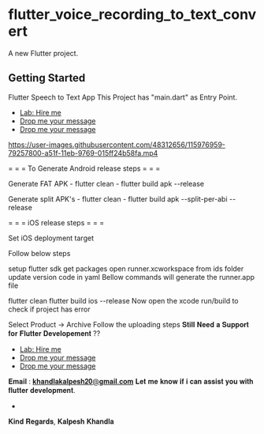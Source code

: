 # flutter_voice_recording_to_text_convert

A new Flutter project.

## Getting Started


Flutter Speech to Text App This Project has "main.dart" as Entry Point.

- [Lab: Hire me](https://www.fiverr.com/kalpeshkhandla?up_rollout=true)
- [Drop me your message](https://www.linkedin.com/in/kalpesh-khandla-11693541/)
- [Drop me your message](https://twitter.com/khandla20)


https://user-images.githubusercontent.com/48312656/115976959-79257800-a51f-11eb-9769-015ff24b58fa.mp4


= = = To Generate Android release steps = = =

Generate FAT APK - flutter clean - flutter build apk --release

Generate split APK's - flutter clean - flutter build apk --split-per-abi --release

= = = iOS release steps = = =

Set iOS deployment target

Follow below steps

setup flutter sdk
get packages
open runner.xcworkspace from ids folder
update version code in yaml
Bellow commands will generate the runner.app file

flutter clean
flutter build ios --release
Now open the xcode run/build to check if project has error

Select Product -> Archive
Follow the uploading steps
𝐒𝐭𝐢𝐥𝐥 𝐍𝐞𝐞𝐝 𝐚 𝐒𝐮𝐩𝐩𝐨𝐫𝐭 𝐟𝐨𝐫 𝐅𝐥𝐮𝐭𝐭𝐞𝐫 𝐃𝐞𝐯𝐞𝐥𝐨𝐩𝐞𝐦𝐞𝐧𝐭 ??

- [Lab: Hire me](https://www.fiverr.com/kalpeshkhandla?up_rollout=true)
- [Drop me your message](https://www.linkedin.com/in/kalpesh-khandla-11693541/)
- [Drop me your message](https://twitter.com/khandla20)


𝐄𝐦𝐚𝐢𝐥 : 𝐤𝐡𝐚𝐧𝐝𝐥𝐚𝐤𝐚𝐥𝐩𝐞𝐬𝐡𝟐𝟎@𝐠𝐦𝐚𝐢𝐥.𝐜𝐨𝐦
𝐋𝐞𝐭 𝐦𝐞 𝐤𝐧𝐨𝐰 𝐢𝐟 𝐢 𝐜𝐚𝐧 𝐚𝐬𝐬𝐢𝐬𝐭 𝐲𝐨𝐮 𝐰𝐢𝐭𝐡 𝐟𝐥𝐮𝐭𝐭𝐞𝐫 𝐝𝐞𝐯𝐞𝐥𝐨𝐩𝐦𝐞𝐧𝐭.

- 
𝐊𝐢𝐧𝐝 𝐑𝐞𝐠𝐚𝐫𝐝𝐬,
𝐊𝐚𝐥𝐩𝐞𝐬𝐡 𝐊𝐡𝐚𝐧𝐝𝐥𝐚
